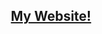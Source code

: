 
<div align="center">
  <h2>
    <a href="https://slamwise.github.io/Slamwise/">
      My Website!
    </a>
  </h2>
</div>

<!--
**Slamwise/Slamwise** is a ✨ _special_ ✨ repository because its `README.md` (this file) appears on your GitHub profile.

Here are some ideas to get you started:

- 🔭 I’m currently working on ...
- 🌱 I’m currently learning ...
- 👯 I’m looking to collaborate on ...
- 🤔 I’m looking for help with ...
- 💬 Ask me about ...
- 📫 How to reach me: ...
- 😄 Pronouns: ...
- ⚡ Fun fact: ...
-->
